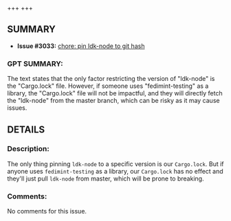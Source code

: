 +++
+++
## SUMMARY
- **Issue #3033:** [chore: pin ldk-node to git hash](https://github.com/fedimint/fedimint/pull/3033)

### GPT SUMMARY:
The text states that the only factor restricting the version of "ldk-node" is the "Cargo.lock" file. However, if someone uses "fedimint-testing" as a library, the "Cargo.lock" file will not be impactful, and they will directly fetch the "ldk-node" from the master branch, which can be risky as it may cause issues.

## DETAILS
### Description:
The only thing pinning `ldk-node` to a specific version is our `Cargo.lock`. But if anyone uses `fedimint-testing` as a library, our `Cargo.lock` has no effect and they'll just pull `ldk-node` from master, which will be prone to breaking.

### Comments:
No comments for this issue.

